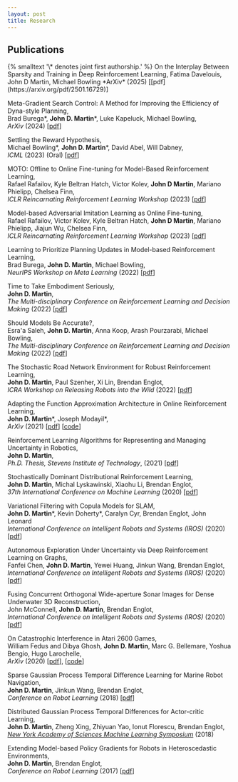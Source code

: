 ```yaml
---
layout: post
title: Research
---
```


<h2 class="content-listing-header sans">Publications</h2>
{% smalltext '\* denotes joint first authorship.' %}
On the Interplay Between Sparsity and Training in Deep Reinforcement Learning,  
Fatima Davelouis, John D Martin, Michael Bowling  
*ArXiv* (2025) [[pdf](https://arxiv.org/pdf/2501.16729)] 

Meta-Gradient Search Control: A Method for Improving the Efficiency of Dyna-style Planning,  
Brad Burega\*, **John D. Martin**\*, Luke Kapeluck, Michael Bowling,  
*ArXiv* (2024) [[pdf](https://arxiv.org/pdf/2406.19561)] 

Settling the Reward Hypothesis,  
Michael Bowling\*, **John D. Martin**\*, David Abel, Will Dabney,  
*ICML* (2023) (Oral) [[pdf](https://arxiv.org/pdf/2212.10420.pdf)] 

MOTO: Offline to Online Fine-tuning for Model-Based Reinforcement Learning,  
Rafael Rafailov, Kyle Beltran Hatch, Victor Kolev, **John D Martin**, Mariano Phielipp, Chelsea Finn,  
*ICLR Reincarnating Reinforcement Learning Workshop* (2023) [[pdf](https://openreview.net/pdf?id=cH8XVu9hUV)]

Model-based Adversarial Imitation Learning as Online Fine-tuning,  
Rafael Rafailov, Victor Kolev, Kyle Beltran Hatch, **John D Martin**, Mariano Phielipp, Jiajun Wu, Chelsea Finn,  
*ICLR Reincarnating Reinforcement Learning Workshop* (2023) [[pdf](https://openreview.net/pdf?id=QPajRB7ISyB)]

Learning to Prioritize Planning Updates in Model-based Reinforcement Learning,  
Brad Burega, **John D. Martin**, Michael Bowling,  
*NeurIPS Workshop on Meta Learning* (2022) [[pdf](https://openreview.net/pdf?id=uR7ePjeB6z)]

Time to Take Embodiment Seriously,  
**John D. Martin**,  
*The Multi-disciplinary Conference on Reinforcement Learning and Decision Making* (2022) [[pdf](/assets/papers/2022_rldm_agency_workshop.pdf)]

Should Models Be Accurate?,  
Esra'a Saleh, **John D. Martin**, Anna Koop, Arash Pourzarabi, Michael Bowling,  
*The Multi-disciplinary Conference on Reinforcement Learning and Decision Making* (2022) [[pdf](https://arxiv.org/pdf/2205.10736.pdf)]

The Stochastic Road Network Environment for Robust Reinforcement Learning,  
**John D. Martin**, Paul Szenher, Xi Lin, Brendan Englot,   
*ICRA Workshop on Releasing Robots into the Wild* (2022) [[pdf](/assets/papers/2022_icra_workshop_srn.pdf)]

Adapting the Function Approximation Architecture in Online Reinforcement Learning,  
**John D. Martin**\*,  Joseph Modayil\*,  
*ArXiv* (2021) [[pdf](https://arxiv.org/pdf/2106.09776)] [[code](https://github.com/jdmartin86/frogseye)]

Reinforcement Learning Algorithms for Representing and Managing Uncertainty in Robotics,  
**John D. Martin**,  
*Ph.D. Thesis, Stevens Institute of Technology*, (2021) [[pdf](/assets/papers/2021_dissertation.pdf)]

Stochastically Dominant Distributional Reinforcement Learning,  
**John D. Martin**,  Michal Lyskawinski, Xiaohu Li, Brendan Englot,  
*37th International Conference on Machine Learning* (2020) [[pdf](https://arxiv.org/abs/1905.07318)]

Variational Filtering with Copula Models for SLAM,  
**John D. Martin**\*, Kevin Doherty\*, Caralyn Cyr, Brendan Englot, John Leonard  
*International Conference on Intelligent Robots and Systems (IROS)* (2020) [[pdf](https://arxiv.org/pdf/2008.00504.pdf)]

Autonomous Exploration Under Uncertainty via Deep Reinforcement Learning on Graphs,  
Fanfei Chen, **John D. Martin**, Yewei Huang, Jinkun Wang, Brendan Englot,  
*International Conference on Intelligent Robots and Systems (IROS)* (2020) [[pdf](https://arxiv.org/pdf/2007.12640.pdf)]

Fusing Concurrent Orthogonal Wide-aperture Sonar Images for Dense Underwater 3D Reconstruction,  
John McConnell, **John D. Martin**, Brendan Englot,  
*International Conference on Intelligent Robots and Systems (IROS)* (2020) [[pdf](https://arxiv.org/pdf/2007.10407.pdf)]

On Catastrophic Interference in Atari 2600 Games,  
William Fedus and Dibya Ghosh, **John D. Martin**, Marc G. Bellemare, Yoshua Bengio, Hugo Larochelle,  
*ArXiv* (2020) [[pdf](https://arxiv.org/abs/2002.12499)], [[code](https://github.com/google-research/google-research/tree/master/memento)]

Sparse Gaussian Process Temporal Difference Learning for Marine Robot Navigation,  
**John D. Martin**, Jinkun Wang, Brendan Englot,  
*Conference on Robot Learning* (2018) [[pdf](http://proceedings.mlr.press/v87/martin18a/martin18a.pdf)]

Distributed Gaussian Process Temporal Differences for Actor-critic Learning,  
**John D. Martin**, Zheng Xing, Zhiyuan Yao, Ionut Florescu, Brendan Englot,  
[*New York Academy of Sciences Machine Learning Symposium*](https://www.nyas.org/events/2018/12th-annual-machine-learning-symposium/?tab=description) (2018) 

Extending Model-based Policy Gradients for Robots in Heteroscedastic Environments,  
**John D. Martin**, Brendan Englot,  
*Conference on Robot Learning* (2017) [[pdf](http://proceedings.mlr.press/v78/martin17a/martin17a.pdf)]